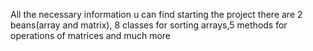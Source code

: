 All the necessary information u can find starting the project
there are 2 beans(array and matrix), 8 classes for sorting 
arrays,5 methods for operations of matrices and much more